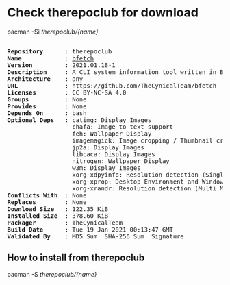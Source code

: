 # Check therepoclub for download

        
pacman -Si *therepoclub/{name}*

<div class="highlight"><pre class="highlight"><text>
<b>Repository</b>      : therepoclub
<b>Name</b>            : <a href='../../x86_64/bfetch-2021.01.18-1-any.pkg.tar.zst'>bfetch</a>
<b>Version</b>         : 2021.01.18-1
<b>Description</b>     : A CLI system information tool written in BASH that supports displaying images.
<b>Architecture</b>    : any
<b>URL</b>             : https://github.com/TheCynicalTeam/bfetch
<b>Licenses</b>        : CC BY-NC-SA 4.0
<b>Groups</b>          : None
<b>Provides</b>        : None
<b>Depends On</b>      : bash
<b>Optional Deps</b>   : catimg: Display Images
                  chafa: Image to text support
                  feh: Wallpaper Display
                  imagemagick: Image cropping / Thumbnail creation / Take a screenshot
                  jp2a: Display Images
                  libcaca: Display Images
                  nitrogen: Wallpaper Display
                  w3m: Display Images
                  xorg-xdpyinfo: Resolution detection (Single Monitor)
                  xorg-xprop: Desktop Environment and Window Manager
                  xorg-xrandr: Resolution detection (Multi Monitor + Refresh rates)
<b>Conflicts With</b>  : None
<b>Replaces</b>        : None
<b>Download Size</b>   : 122.35 KiB
<b>Installed Size</b>  : 378.60 KiB
<b>Packager</b>        : TheCynicalTeam <wayne6324@gmail.com>
<b>Build Date</b>      : Tue 19 Jan 2021 00:13:47 GMT
<b>Validated By</b>    : MD5 Sum  SHA-256 Sum  Signature
</text></pre></div>

## How to install from therepoclub

        
pacman -S *therepoclub/{name}*

